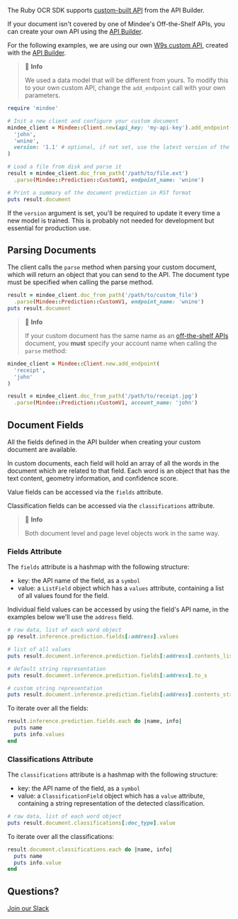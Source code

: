The Ruby  OCR SDK supports [custom-built API](https://developers.mindee.com/docs/build-your-first-document-parsing-api) from the API Builder.

If your document isn't covered by one of Mindee's Off-the-Shelf APIs, you can create your own API using the
[API Builder](https://developers.mindee.com/docs/overview).

For the following examples, we are using our own [W9s custom API](https://developers.mindee.com/docs/w9-forms-ocr),
created with the [API Builder](https://developers.mindee.com/docs/overview).

> 📘 **Info**
>
> We used a data model that will be different from yours.
> To modify this to your own custom API, change the `add_endpoint` call with your own parameters.

```ruby
require 'mindee'

# Init a new client and configure your custom document
mindee_client = Mindee::Client.new(api_key: 'my-api-key').add_endpoint(
  'john',
  'wnine',
  version: '1.1' # optional, if not set, use the latest version of the model
)

# Load a file from disk and parse it
result = mindee_client.doc_from_path('/path/to/file.ext')
  .parse(Mindee::Prediction::CustomV1, endpoint_name: 'wnine')

# Print a summary of the document prediction in RST format
puts result.document
```

If the `version` argument is set, you'll be required to update it every time a new model is trained.
This is probably not needed for development but essential for production use.

## Parsing Documents
The client calls the `parse` method when parsing your custom document, which will return an object that you can send to the API.
The document type must be specified when calling the parse method.

```ruby
result = mindee_client.doc_from_path('/path/to/custom_file')
  .parse(Mindee::Prediction::CustomV1, endpoint_name: 'wnine')
puts result.document
```

> 📘 **Info**
>
> If your custom document has the same name as an [off-the-shelf APIs](https://developers.mindee.com/docs/what-is-off-the-shelf-api) document,
> you **must** specify your account name when calling the `parse` method:

```ruby
mindee_client = Mindee::Client.new.add_endpoint(
  'receipt',
  'john'
)

result = mindee_client.doc_from_path('/path/to/receipt.jpg')
  .parse(Mindee::Prediction::CustomV1, account_name: 'john')
```

## Document Fields
All the fields defined in the API builder when creating your custom document are available.

In custom documents, each field will hold an array of all the words in the document which are related to that field.
Each word is an object that has the text content, geometry information, and confidence score.

Value fields can be accessed via the `fields` attribute.

Classification fields can be accessed via the `classifications` attribute.

> 📘 **Info**
>
> Both document level and page level objects work in the same way.

### Fields Attribute
The `fields` attribute is a hashmap with the following structure:

* key: the API name of the field, as a `symbol`
* value: a `ListField` object which has a `values` attribute, containing a list of all values found for the field.

Individual field values can be accessed by using the field's API name, in the examples below we'll use the `address` field.

```ruby
# raw data, list of each word object
pp result.inference.prediction.fields[:address].values

# list of all values
puts result.document.inference.prediction.fields[:address].contents_list

# default string representation
puts result.document.inference.prediction.fields[:address].to_s

# custom string representation
puts result.document.inference.prediction.fields[:address].contents_str(separator: '_')
```

To iterate over all the fields:
```ruby
result.inference.prediction.fields.each do |name, info|
  puts name
  puts info.values
end
```

### Classifications Attribute
The `classifications` attribute is a hashmap with the following structure:

* key: the API name of the field, as a `symbol`
* value: a `ClassificationField` object which has a `value` attribute, containing a string representation of the detected classification.

```ruby
# raw data, list of each word object
puts result.document.classifications[:doc_type].value
```

To iterate over all the classifications:
```ruby
result.document.classifications.each do |name, info|
  puts name
  puts info.value
end
```

## Questions?
[Join our Slack](https://join.slack.com/t/mindee-community/shared_invite/zt-1jv6nawjq-FDgFcF2T5CmMmRpl9LLptw)
